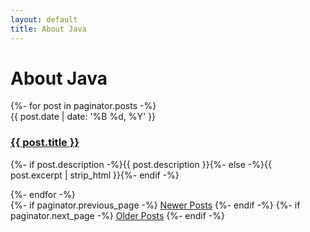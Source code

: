 ```yaml
---
layout: default
title: About Java
---
```


<div class="post">
	<h1 class="pageTitle">About Java</h1>
	<div class="posts noList">
        {%- for post in paginator.posts -%}
        <article>
            <span class="date">{{ post.date | date: '%B %d, %Y' }}</span>
            <h3><a class="post-link" href="{{ post.url }}">{{ post.title }}</a></h3>
            <p>{%- if post.description -%}{{ post.description }}{%- else -%}{{ post.excerpt | strip_html }}{%- endif -%}</p>
        </article>
        {%- endfor -%}
    </div>
    <!-- Pagination links -->
    <div class="pagination">
        {%- if paginator.previous_page -%}
        <a href="{{ paginator.previous_page_path }}" class="previous button__outline">Newer Posts</a> 
        {%- endif -%}
        {%- if paginator.next_page -%}
        <a href="{{ paginator.next_page_path }}" class="next button__outline">Older Posts</a>
        {%- endif -%}
    </div>
</div>